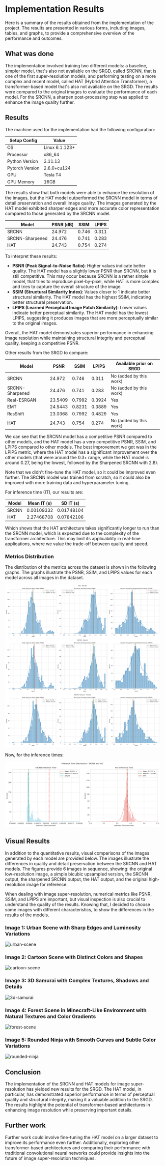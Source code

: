 # Implementation Results

Here is a summary of the results obtained from the implementation of the project. The results are presented in various forms, including images, tables, and graphs, to provide a comprehensive overview of the performance and outcomes.

## What was done

The implementation involved training two different models: a baseline, simpler model, that's also not available on the SRGD, called SRCNN, that is one of the first super-resolution models, and performing testing on a more complex and recent model, called HAT (Hybrid Attention Transformer), a transformer-based model that's also not available on the SRGD. The results were compared to the original images to evaluate the performance of each model. For the SRCNN, a sharpen post-processing step was applied to enhance the image quality further.

## Results

The machine used for the implementation had the following configuration:

| Setup Config    | Value          |
|-----------------|----------------|
| OS              | Linux 6.1.123+ |
| Processor       | x86_64         |
| Python Version  | 3.11.13        |
| Pytorch Version | 2.6.0+cu124    |
| GPU             | Tesla T4       |
| GPU Memory      | 16GB           |

The results show that both models were able to enhance the resolution of the images, but the HAT model outperformed the SRCNN model in terms of detail preservation and overall image quality. The images generated by the HAT model exhibited sharper edges and more accurate color representation compared to those generated by the SRCNN model.

| Model           | PSNR (dB) | SSIM  | LPIPS  |
|-----------------|-----------|-------|--------|
| SRCNN           | 24.972    | 0.746 | 0.311  |
| SRCNN-Sharpened | 24.476    | 0.741 | 0.283  |
| HAT             | 24.743    | 0.754 | 0.274  |

To interpret these results:

- **PSNR (Peak Signal-to-Noise Ratio)**: Higher values indicate better quality. The HAT model has a slightly lower PSNR than SRCNN, but it is still competitive. This may occur because SRCNN is a rather simple model, that tries to reproduce pixel-by-pixel, while HAT is more complex and tries to capture the overall structure of the image.
- **SSIM (Structural Similarity Index)**: Values closer to 1 indicate better structural similarity. The HAT model has the highest SSIM, indicating better structural preservation.
- **LPIPS (Learned Perceptual Image Patch Similarity)**: Lower values indicate better perceptual similarity. The HAT model has the lowest LPIPS, suggesting it produces images that are more perceptually similar to the original images.

Overall, the HAT model demonstrates superior performance in enhancing image resolution while maintaining structural integrity and perceptual quality, keeping a competitive PSNR.

Other results from the SRGD to compare:

| Model            | PSNR     | SSIM   | LPIPS  | Available prior on SRGD       |
|------------------|----------|--------|--------|-------------------------------|
| SRCNN            | 24.972   | 0.746  | 0.311  | No (added by this work)       |
| SRCNN-Sharpened  | 24.476   | 0.741  | 0.283  | No (added by this work)       |
| Real-ESRGAN      | 23.5409  | 0.7992 | 0.3924 | Yes                           |
| EMT              | 24.5443  | 0.8231 | 0.3889 | Yes                           |
| ResShift         | 23.0368  | 0.7992 | 0.4829 | Yes                           |
| HAT              | 24.743   | 0.754  | 0.274  | No (added by this work)       |

We can see that the SRCNN model has a competitive PSNR compared to other models, and the HAT model has a very competitive PSNR, SSIM, and LPIPS compared to other models. The best improvement we got was in the LPIPS metric, where the HAT model has a significant improvement over the other models (that were around the 0.3+ range, while the HAT model is around 0.27, being the lowest, followed by the Sharpened SRCNN with 2.8).

Note that we didn't fine-tune the HAT model, so it could be improved even further. The SRCNN model was trained from scratch, so it could also be improved with more training data and hyperparameter tuning.

For inference time (IT), our results are:

| Model            | Mean IT (s) | SD IT (s)  |
|------------------|-------------|------------|
| SRCNN            | 0.00109332  | 0.01748104 |
| HAT              | 2.27468708  | 0.07842106 |

Which shows that the HAT architecture takes significantly longer to run than the SRCNN model, which is expected due to the complexity of the transformer architecture. This may limit its applicability in real-time applications, where we value the trade-off between quality and speed.

### Metrics Distribution

The distribution of the metrics across the dataset is shown in the following graphs. The graphs illustrate the PSNR, SSIM, and LPIPS values for each model across all images in the dataset.

![HAT](../presentation/HAT-pdi.png)
![SRCNN](../presentation/SRCNN-pdi.png)
![SRCNN-Sharpened](../presentation/SRCNN+Sharpen-pdi.png)

Now, for the inference times:

![Intference](../presentation/inference_time_distribution.png)

## Visual Results

In addition to the quantitative results, visual comparisons of the images generated by each model are provided below. The images illustrate the differences in quality and detail preservation between the SRCNN and HAT models. The figures provide 6 images in sequence, showing: the original low-resolution image, a simple bicubic upsampled version, the SRCNN output, the sharpened SRCNN output, the HAT output, and the original high-resolution image for reference.

When dealing with image super-resolution, numerical metrics like PSNR, SSIM, and LPIPS are important, but visual inspection is also crucial to understand the quality of the results. Knowing that, I decided to choose some images with different characteristics, to show the differences in the results of the models.

### Image 1: Urban Scene with Sharp Edges and Luminosity Variations

![urban-scene](00020.png)

### Image 2: Cartoon Scene with Distinct Colors and Shapes

![cartoon-scene](00023.png)

### Image 3: 3D Samurai with Complex Textures, Shadows and Details

![3d-samurai](00029.png)

### Image 4: Forest Scene in Minecraft-Like Environment with Natural Textures and Color Gradients

![forest-scene](00044.png)

### Image 5: Rounded Ninja with Smooth Curves and Subtle Color Variations

![rounded-ninja](00062.png)

## Conclusion

The implementation of the SRCNN and HAT models for image super-resolution has yielded new results for the SRGD. The HAT model, in particular, has demonstrated superior performance in terms of perceptual quality and structural integrity, making it a valuable addition to the SRGD. The results highlight the potential of transformer-based architectures in enhancing image resolution while preserving important details.

## Further work

Further work could involve fine-tuning the HAT model on a larger dataset to improve its performance even further. Additionally, exploring other transformer-based architectures and comparing their performance with traditional convolutional neural networks could provide insights into the future of image super-resolution techniques.

